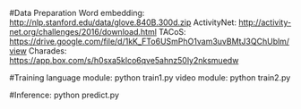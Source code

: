 #Data Preparation
Word embedding: http://nlp.stanford.edu/data/glove.840B.300d.zip
ActivityNet: http://activity-net.org/challenges/2016/download.html
TACoS: https://drive.google.com/file/d/1kK_FTo6USmPhO1vam3uvBMtJ3QChUblm/view
Charades: https://app.box.com/s/h0sxa5klco6qve5ahnz50ly2nksmuedw

#Training
language module: python train1.py
video module: python train2.py

#Inference:
python predict.py
